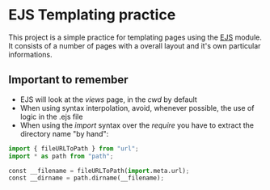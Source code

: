 # EJS Templating practice

This project is a simple practice for templating pages using the [EJS](https://ejs.co/) module. It consists of a number of pages with a overall layout and it's own particular informations.

## Important to remember

- EJS will look at the _views_ page, in the _cwd_ by default
- When using syntax interpolation, avoid, whenever possible, the use of logic in the .ejs file
- When using the _import_ syntax over the _require_ you have to extract the directory name "by hand":

```python
import { fileURLToPath } from "url";
import * as path from "path";

const __filename = fileURLToPath(import.meta.url);
const __dirname = path.dirname(__filename);
```

